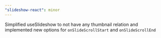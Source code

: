 ```yaml
---
"slideshow-react": minor
---
```


Simplified useSlideshow to not have any thumbnail relation and implemented new options for `onSlideScrollStart` and `onSlideScrollEnd`
